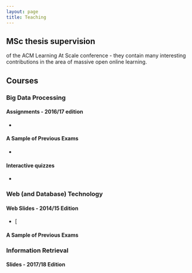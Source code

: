 ```yaml
---
layout: page
title: Teaching
---
```


## MSc thesis supervision


of the ACM Learning At Scale conference - they contain many interesting contributions in the area of massive open online learning.
 
## Courses
 

### Big Data Processing



#### Assignments - 2016/17 edition
-
#### A Sample of Previous Exams
-
#### Interactive quizzes
- 

### Web (and Database) Technology

#### Web Slides - 2014/15 Edition  

- [

#### A Sample of Previous Exams



### Information Retrieval

#### Slides - 2017/18 Edition
